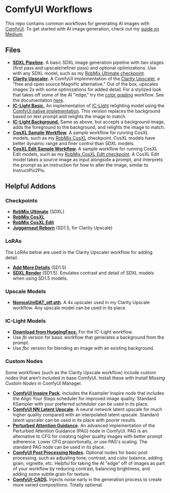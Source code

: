 # ComfyUI Workflows

This repo contains common workflows for generating AI images with [ComfyUI](https://github.com/comfyanonymous/ComfyUI). To get started with AI image generation, check out my [guide on Medium](https://roblaughter.medium.com/a-crash-course-on-local-image-generation-with-stable-diffusion-f72dfd3de3df). 

## Files

* **[SDXL Pipeline](https://github.com/roblaughter/comfyui-workflows/blob/main/SDXLPipeline.json).** A basic SDXL image generation pipeline with two stages (first pass and upscale/refiner pass) and optional optimizations. Use with any SDXL model, such as my [RobMix Ultimate checkpoint](https://civitai.com/models/334323/robs-mix-ultimate). 
* **[Clarity Upscaler](https://github.com/roblaughter/comfyui-workflows/blob/main/ClarityUpscaleSD15.json).** A ComfyUI implementation of the [Clarity Upscaler](https://github.com/philz1337x/clarity-upscaler), a "free and open source Magnific alternative." Out of the box, upscales images 2x with some optimizations for added detail. For a stylized look that takes off some of the AI "edge," try the [color grading](https://github.com/roblaughter/comfyui-workflows/blob/main/ClarityUpscaleSD15ColorGrade.json) workflow. See the documentation [here](https://github.com/roblaughter/comfyui-workflows/blob/main/docs/upscale.md).
* **[IC-Light Basic.](https://github.com/roblaughter/comfyui-workflows/blob/main/ICLightBasic.json)** An implementation of [IC-Light](https://github.com/lllyasviel/IC-Light?tab=readme-ov-file) relighting model using the [ComfyUI native implementation](https://github.com/kijai/ComfyUI-IC-Light). This version replaces the background based on text prompt and relights the image to match. 
* **[IC-Light Background.](https://github.com/roblaughter/comfyui-workflows/blob/main/ICLightBackground.json)** Same as above, but accepts a background image, adds the foreground to the background, and relights the image to match. 
* **[CosXL Sample Workflow](https://github.com/roblaughter/comfyui-workflows/blob/main/cosxl_sample_workflow.json).** A sample workflow for running CosXL models, such as my [RobMix CosXL](https://civitai.com/models/397300/robmix-cosxl) checkpoint. CosXL models have better dynamic range and finer control than SDXL models. 
* **[CosXL Edit Sample Workflow](https://github.com/roblaughter/comfyui-workflows/blob/main/cosxl_edit_example_workflow.json).** A sample workflow for running CosXL Edit models, such as my [RobMix CosXL Edit checkpoint](https://civitai.com/models/397741/robmix-cosxl-edit). A CosXL Edit model takes a source image as input alongside a prompt, and interprets the prompt as an instruction for how to alter the image, similar to InstructPix2Pix.

## Helpful Addons
### Checkpoints
* **[RobMix Ultimate](https://civitai.com/models/334323/robs-mix-ultimate)** (SDXL)
* **[RobMix CosXL](https://civitai.com/models/397300/robmix-cosxl)**
* **[RobMix CosXL Edit](https://civitai.com/models/397741/robmix-cosxl-edit?modelVersionId=443550)**
* **[Juggernaut Reborn](https://civitai.com/models/46422/juggernaut)** (SD1.5, for Clarity Upscale)

### LoRAs
The LoRAs below are used in the Clarity Upscaler workflow for adding detail. 
* **[Add More Details](https://civitai.com/models/82098?modelVersionId=87153)** (SD1.5)
* **[SDXL Render](https://civitai.com/models/171159?modelVersionId=236130)** (SD1.5). Emulates contrast and detail of SDXL models when using SD1.5 models. 

### Upscale Models
* **[NomosUniDAT_otf.pth](https://openmodeldb.info/models/4x-NomosUniDAT-otf).** A 4x upscaler used in my Clarity Upscale workflow. Any upscale model can be used in its place. 

### IC-Light Models

* **[Download from HuggingFace.](https://huggingface.co/lllyasviel/ic-light/tree/main)** For the IC-Light workflow. 
* Use *fb* version for basic workflow that generates a background from the prompt. 
* Use *fbc* version for blending an image with an existing background. 

### Custom Nodes
Some workflows (such as the Clarity Upscale workflow) include custom nodes that aren't included in base ComfyUI. Install these with *Install Missing Custom Nodes* in ComfyUI Manager.

* **[ComfyUI Inspire Pack](https://github.com/ltdrdata/ComfyUI-Inspire-Pack).** Includes the Ksampler Inspire node that includes the Align Your Steps scheduler for improved image quality. Standard KSampler with your preferred scheduler can be used in its place. 
* **[ComfyUI NN Latent Upscale](https://github.com/Ttl/ComfyUi_NNLatentUpscale).** A neural network latent upscale for much higher quality compared with an interpolated latent upscale. Standard latent upscaler can be used in its place with poorer results. 
* **[Perturbed Attention Guidance](https://github.com/pamparamm/sd-perturbed-attention).** An advanced implementation of the Perturbed Attention Guidance (PAG) node in ComfyUI. PAG is an alternative to CFG for creating higher quality images with better prompt adherence. Lower CFG proportionally, or use PAG's scaling. The standard PAG node can be used in its place. 
* **[ComfyUI Post Processing Nodes](https://github.com/EllangoK/ComfyUI-post-processing-nodes).** Optional nodes for basic post processing, such as adjusting tone, contrast, and color balance, adding grain, vignette, etc. Helpful for taking the AI "edge" off of images as part of your workflow by reducing contrast, balancing brightness, and adding some subtle grain for texture. 
* **[ComfyUI-CADS](https://github.com/asagi4/ComfyUI-CADS).** Injects noise early in the generation process to create more varied compositions. Totally optional. 

